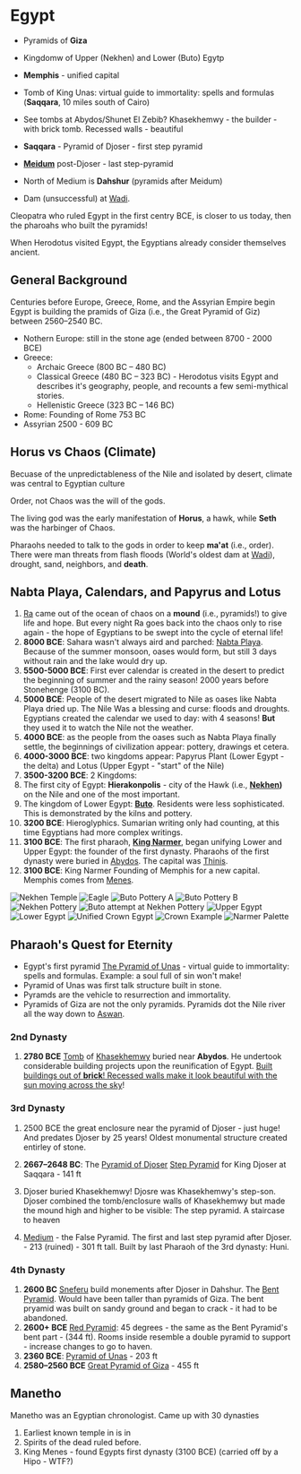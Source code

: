 # Egypt

* Pyramids of **Giza**

* Kingdomw of Upper (Nekhen) and Lower (Buto) Egytp
* **Memphis** - unified capital

* Tomb of King Unas: virtual guide to immortality: spells and formulas (**Saqqara**, 10 miles south of Cairo)
* See tombs at Abydos/Shunet El Zebib? Khasekhemwy - the builder - with brick tomb. Recessed walls - beautiful
* **Saqqara** - Pyramid of Djoser - first step pyramid
* **[Meidum](https://en.wikipedia.org/wiki/Meidum)** post-Djoser - last step-pyramid
* North of Medium is **Dahshur** (pyramids after Meidum)
* Dam (unsuccessful) at [Wadi](https://en.wikipedia.org/wiki/Sadd_el-Kafara).

Cleopatra who ruled Egypt in the first centry BCE, is closer to us today, then the pharoahs who built the pyramids!

When Herodotus visited Egypt, the Egyptians already consider themselves ancient.

## General Background

Centuries before Europe, Greece, Rome, and the Assyrian Empire begin Egypt is building the pramids of Giza (i.e., the Great Pyramid of Giz) between 2560–2540 BC.

* Nothern Europe: still in the stone age (ended between 8700 - 2000 BCE)
* Greece:
  * Archaic Greece (800 BC – 480 BC) 
  * Classical Greece (480 BC – 323 BC) - Herodotus visits Egypt and describes it's geography, people, and recounts a few semi-mythical stories.
  * Hellenistic Greece (323 BC – 146 BC)
* Rome: Founding of Rome 753 BC
* Assyrian 2500 - 609 BC

## Horus vs Chaos (Climate)

Becuase of the unpredictableness of the Nile and isolated by desert, climate was central to Egyptian culture

Order, not Chaos was the will of the gods.

The living god was the early manifestation of **Horus**, a hawk, while **Seth** was the harbinger of Chaos.

Pharaohs needed to talk to the gods in order to keep **ma'at** (i.e., order).  There were man threats from flash floods (World's oldest dam at [Wadi](https://en.wikipedia.org/wiki/Sadd_el-Kafara)), drought, sand, neighbors, and **death**.

## Nabta Playa, Calendars, and Papyrus and Lotus 

1. [Ra](https://en.wikipedia.org/wiki/Ra) came out of the ocean of chaos on a **mound** (i.e., pyramids!) to give life and hope.  But every night Ra goes back into the chaos only to rise again - the hope of Egyptians to be swept into the cycle of eternal life!
1. **8000 BCE**: Sahara wasn't always aird and parched: [Nabta Playa](https://en.wikipedia.org/wiki/Nabta_Playa#/media/File:Nabta-Egypt_NL.jpg). Because of the summer monsoon, oases would form, but still 3 days without rain and the lake would dry up.
1. **5500-5000 BCE**: First ever calendar is created in the desert to predict the beginning of summer and the rainy season! 2000 years before Stonehenge (3100 BC).
1. **5000 BCE**: People of the desert migrated to Nile as oases like Nabta Playa dried up.  The Nile Was a blessing and curse: floods and droughts.  Egyptians created the calendar we used to day: with 4 seasons!  **But** they used it to watch the Nile not the weather.
1. **4000 BCE**: as the people from the oases such as Nabta Playa finally settle, the beginnings of civilization appear: pottery, drawings et cetera.
1. **4000-3000 BCE**: two kingdoms appear: Papyrus Plant (Lower Egypt - the delta) and Lotus (Upper Egypt - "start" of the Nile)
1. **3500-3200 BCE**: 2 Kingdoms:
  1. The first city of Egypt: **Hierakonpolis** - city of the Hawk (i.e., **[Nekhen](https://en.wikipedia.org/wiki/Nekhen))** on the Nile and one of the most important.
  1. The kingdom of Lower Egypt: **[Buto](https://en.wikipedia.org/wiki/Buto)**.  Residents were less sophisticated.  This is demonstrated by the kilns and pottery.
1. **3200 BCE**: Hieroglyphics. Sumarian writing only had counting, at this time Egyptians had more complex writings.
1. **3100 BCE**: The first pharaoh, **[King Narmer](https://en.wikipedia.org/wiki/Narmer)**, began unifying Lower and Upper Egypt: the founder of the first dynasty. Pharaohs of the first dynasty were buried in [Abydos](https://en.wikipedia.org/wiki/Abydos,_Egypt).  The capital was [Thinis](https://en.wikipedia.org/wiki/Thinis).
1. **3100 BCE**: King Narmer Founding of Memphis for a new capital. Memphis comes from [Menes](https://en.wikipedia.org/wiki/Menes).

![Nekhen Temple](/images/temple.jpg)
![Eagle](/images/eagle.jpg)
![Buto Pottery A](/images/slat_pottery_1.png)
![Buto Pottery B](/images/slat_pottery_2.png)
![Nekhen Pottery](/images/nekhen_pottery.png)
![Buto attempt at Nekhen Pottery](/images/buto_attempts.png)
![Upper Egypt](/images/upper_egypt_crown.png)
![Lower Egypt](/images/lower_egypt_crown.png)
![Unified Crown Egypt](/images/unified_crown.png)
![Crown Example](/images/unified_crown_example.png)
![Narmer Palette](/images/narmer_palette.jpg)

## Pharaoh's Quest for Eternity

* Egypt's first pyramid [The Pyramid of Unas](https://en.wikipedia.org/wiki/Pyramid_of_Unas) - virtual guide to immortality: spells and formulas.  Example: a soul full of sin won't make!
* Pyramid of Unas was first talk structure built in stone.
* Pyramds are the vehicle to resurrection and immortality.
* Pyramids of Giza are not the only pyramids.  Pyramids dot the Nile river all the way down to [Aswan](https://en.wikipedia.org/wiki/Aswan).

### 2nd Dynasty
1. **2780 BCE** [Tomb](https://www.nytimes.com/2007/01/09/science/09egypt.html) of [Khasekhemwy](https://en.wikipedia.org/wiki/Khasekhemwy) buried near **Abydos**.  He undertook considerable building projects upon the reunification of Egypt. [Built buildings out of **brick**! Recessed walls make it look beautiful with the sun moving across the sky](https://www.nytimes.com/2007/01/09/science/09egypt.html)!

### 3rd Dynasty
1. 2500 BCE the great enclosure near the pyramid of Djoser - just huge! And predates Djoser by 25 years!  Oldest monumental structure created entirley of stone.
1. **2667–2648 BC**: The [Pyramid of Djoser]((https://en.wikipedia.org/wiki/Pyramid_of_Djoser)) [Step Pyramid](https://en.wikipedia.org/wiki/Step_pyramid) for King Djoser at Saqqara - 141 ft
1. Djoser buried Khasekhemwy!  Djosre was Khasekhemwy's step-son.  Djoser combined the tomb/enclosure walls of Khasekhemwy but made the mound high and higher to be visible: The step pyramid. A staircase to heaven

1. [Medium](https://en.wikipedia.org/wiki/Meidum) - the False Pyramid. The first and last step pyramid after Djoser. - 213 (ruined) - 301 ft tall. Built by last Pharaoh of the 3rd dynasty: Huni.

### 4th Dynasty

1. **2600 BC** [Sneferu](https://en.wikipedia.org/wiki/Sneferu) build monements after Djoser in Dahshur.  The [Bent Pyramid](https://en.wikipedia.org/wiki/Bent_Pyramid).  Would have been taller than pyramids of Giza.  The bent pryamid was built on sandy ground and began to crack - it had to be abandoned.
1. **2600+ BCE** [Red Pyramid](https://en.wikipedia.org/wiki/Red_Pyramid): 45 degrees - the same as the Bent Pyramid's bent part - (344 ft). Rooms inside resemble a double pyramid to support - increase changes to go to haven.
1. **2360 BCE**: [Pyramid of Unas](https://en.wikipedia.org/wiki/Pyramid_of_Unas) - 203 ft
1. **2580–2560 BCE** [Great Pyramid of Giza](https://en.wikipedia.org/wiki/Great_Pyramid_of_Giza) - 455 ft

## Manetho

Manetho was an Egyptian chronologist.  Came up with 30 dynasties


1. Earliest known temple in is in 
1. Spirits of the dead ruled before.
1. King Menes - found Egypts first dynasty (3100 BCE) (carried off by a Hipo - WTF?)